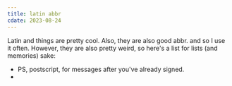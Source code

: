 ```yaml
---
title: latin abbr
cdate: 2023-08-24
---
```


Latin and things are pretty cool. Also, they are also good abbr. and so I use it often. However, they are also pretty weird, so here's a list for lists (and memories) sake:
- PS, postscript, for messages after you've already signed.
- 
